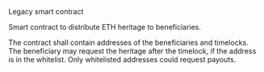 Legacy smart contract

Smart contract to distribute ETH heritage to beneficiaries.

The contract shall contain addresses of the beneficiaries and timelocks. The beneficiary may request the heritage after the timelock, if the address is in the whitelist.
Only whitelisted addresses could request payouts. 